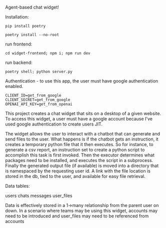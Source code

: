 Agent-based chat widget!

Installation:

```
pip install poetry
```
```
poetry install --no-root
```
run frontend:
```
cd widget-frontend; npm i; npm run dev
```
run backend: 
```
poetry shell; python server.py
```


Authentication - to use this app, the user must have google authentication enabled.

```
CLIENT_ID=get_from_google
CLIENT_SECRET=get_from_google
OPENAI_API_KEY=get_from_openai
```

This project creates a chat widget that sits on a desktop of a given website. To access this widget, a user must have a google account because I've used google authentication to create users JIT.

The widget allows the user to interact with a chatbot that can generate and send files to the user. What happens is if the chatbot gets an instruction, it creates a temporary python file that it then executes. So for instance, to generate a csv report, an instruction set to create a python script to accomplish this task is first invoked. Then the executor determines what packages need to be installed, and executes the script in a subprocess. Finally the generated output file (if available) is moved into a directory that is namespaced by the requesting user id. A link with the file location is stored in the db, tied to the user, and available for easy file retrieval. 

Data tables:

users
chats
messages
user_files

Data is effectively stored in a 1->many relationship from the parent user on down. In a scenario where teams may be using this widget, accounts may need to be introduced and user_files may need to be referenced from accounts

